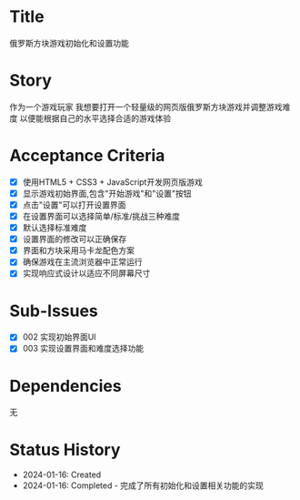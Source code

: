 # Title
俄罗斯方块游戏初始化和设置功能

# Story
作为一个游戏玩家
我想要打开一个轻量级的网页版俄罗斯方块游戏并调整游戏难度
以便能根据自己的水平选择合适的游戏体验

# Acceptance Criteria
- [x] 使用HTML5 + CSS3 + JavaScript开发网页版游戏
- [x] 显示游戏初始界面,包含"开始游戏"和"设置"按钮
- [x] 点击"设置"可以打开设置界面
- [x] 在设置界面可以选择简单/标准/挑战三种难度
- [x] 默认选择标准难度
- [x] 设置界面的修改可以正确保存
- [x] 界面和方块采用马卡龙配色方案
- [x] 确保游戏在主流浏览器中正常运行
- [x] 实现响应式设计以适应不同屏幕尺寸

# Sub-Issues
- [x] 002 实现初始界面UI
- [x] 003 实现设置界面和难度选择功能

# Dependencies
无

# Status History
- 2024-01-16: Created
- 2024-01-16: Completed - 完成了所有初始化和设置相关功能的实现
